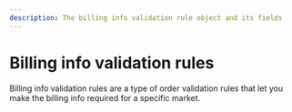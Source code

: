 ```yaml
---
description: The billing info validation rule object and its fields
---
```


# Billing info validation rules

Billing info validation rules are a type of order validation rules that let you make the billing info required for a specific market.

